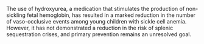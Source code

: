 The use of hydroxyurea, a medication that stimulates the production of non-sickling fetal hemoglobin, has resulted in a marked reduction in the number of vaso-occlusive events among young children with sickle cell anemia. However, it has not demonstrated a reduction in the risk of splenic sequestration crises, and primary prevention remains an unresolved goal.